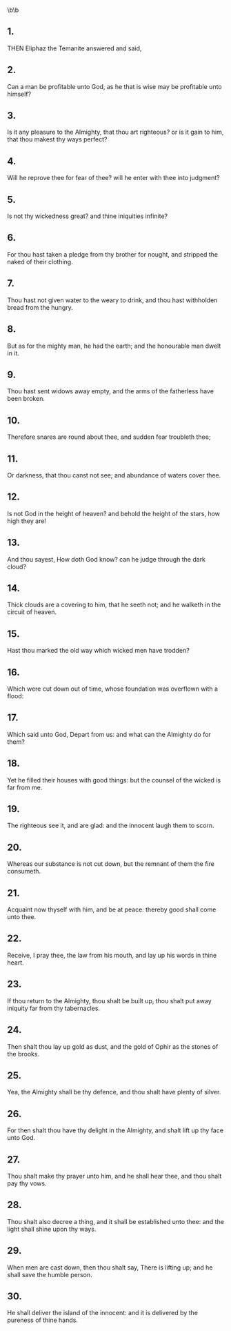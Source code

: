 \b\b
## 1.
THEN Eliphaz the Temanite answered and said,
## 2.
Can a man be profitable unto God, as he that is wise may be profitable unto himself?
## 3.
Is it any pleasure to the Almighty, that thou art righteous?  or is it gain to him, that thou makest thy ways perfect?
## 4.
Will he reprove thee for fear of thee?  will he enter with thee into judgment?
## 5.
Is not thy wickedness great?  and thine iniquities infinite?
## 6.
For thou hast taken a pledge from thy brother for nought, and stripped the naked of their clothing.
## 7.
Thou hast not given water to the weary to drink, and thou hast withholden bread from the hungry.
## 8.
But as for the mighty man, he had the earth; and the honourable man dwelt in it.
## 9.
Thou hast sent widows away empty, and the arms of the fatherless have been broken.
## 10.
Therefore snares are round about thee, and sudden fear troubleth thee;
## 11.
Or darkness, that thou canst not see; and abundance of waters cover thee.
## 12.
Is not God in the height of heaven?  and behold the height of the stars, how high they are!
## 13.
And thou sayest, How doth God know?  can he judge through the dark cloud?
## 14.
Thick clouds are a covering to him, that he seeth not; and he walketh in the circuit of heaven.
## 15.
Hast thou marked the old way which wicked men have trodden?
## 16.
Which were cut down out of time, whose foundation was overflown with a flood:
## 17.
Which said unto God, Depart from us: and what can the Almighty do for them?
## 18.
Yet he filled their houses with good things: but the counsel of the wicked is far from me.
## 19.
The righteous see it, and are glad: and the innocent laugh them to scorn.
## 20.
Whereas our substance is not cut down, but the remnant of them the fire consumeth.
## 21.
Acquaint now thyself with him, and be at peace: thereby good shall come unto thee.
## 22.
Receive, I pray thee, the law from his mouth, and lay up his words in thine heart.
## 23.
If thou return to the Almighty, thou shalt be built up, thou shalt put away iniquity far from thy tabernacles.
## 24.
Then shalt thou lay up gold as dust, and the gold of Ophir as the stones of the brooks.
## 25.
Yea, the Almighty shall be thy defence, and thou shalt have plenty of silver.
## 26.
For then shalt thou have thy delight in the Almighty, and shalt lift up thy face unto God.
## 27.
Thou shalt make thy prayer unto him, and he shall hear thee, and thou shalt pay thy vows.
## 28.
Thou shalt also decree a thing, and it shall be established unto thee: and the light shall shine upon thy ways.
## 29.
When men are cast down, then thou shalt say, There is lifting up; and he shall save the humble person.
## 30.
He shall deliver the island of the innocent: and it is delivered by the pureness of thine hands.
